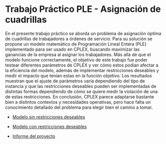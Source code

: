 # Trabajo Práctico PLE - Asignación de cuadrillas

En el presente trabajo práctico se aborda un problema de asignación óptima de cuadrillas de trabajadores a órdenes de servicio. Para su solución se propone un modelo matemático de Programación Lineal Entera (PLE) implementado para ser usado en CPLEX, buscando maximizar las ganancias de la empresa al asignar los trabajadores. Más allá de que el modelo funcione correctamente, el objetivo de este trabajo fue poder testear diferentes parámetros de CPLEX y ver cómo estos podían afectar a la eficiencia del modelo, además de implementar restricciones deseables y medir el impacto que tenían estas en la función objetivo. Los resultados muestran que el ajuste de parámetros varía dependiendo del tipo de instancia y que las restricciones deseables pueden ser implementadas de distintas formas dependiendo de cómo se quiere medir la violación de una de estas restricciones. En conclusión, CPLEX parece adaptarse bastante bien a distintos contextos y necesidades operativas, pero hace falta un conocimiento detallado del problema para elegir bien el camino a tomar.  

- [Modelo sin restricciones deseables](modelo-sin-deseables.py)  
- [Modelo con restricciones deseables](modelo-con-deseables.py)

- [Informe del proyecto](tp-PLE-Fernandez-Ruz.pdf)
